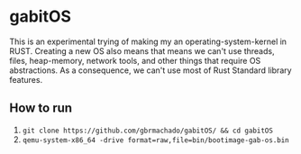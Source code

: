 # gabitOS

This is an experimental trying of making my an operating-system-kernel in RUST.
Creating a new OS also means that means we can't use threads, files, heap-memory, network tools, and other things that require OS abstractions.
As a consequence, we can't use most of Rust Standard library features.

## How to run

1. `git clone https://github.com/gbrmachado/gabitOS/ && cd gabitOS`
2. ```qemu-system-x86_64 -drive format=raw,file=bin/bootimage-gab-os.bin```
